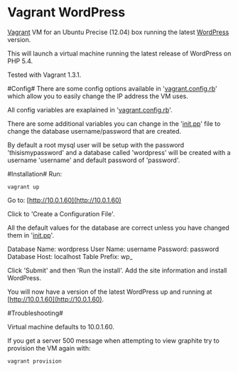 Vagrant WordPress
================

[Vagrant](http://www.vagrantup.com/) VM for an Ubuntu Precise (12.04) box running the latest [WordPress](http://wordpress.org/) version.

This will launch a virtual machine running the latest release of WordPress on PHP 5.4.

Tested with Vagrant 1.3.1.

#Config#
There are some config options available in '[vagrant.config.rb](https://github.com/jacobwyke/vagrant-wordpress/blob/master/vagrant.config.rb)' which allow you to easily change the IP address the VM uses.

All config variables are exaplained in '[vagrant.config.rb](https://github.com/jacobwyke/vagrant-wordpress/blob/master/vagrant.config.rb)'.

There are some additional variables you can change in the '[init.pp]()' file to change the database username/password that are created.

By default a root mysql user will be setup with the password 'thisismypassword' and a database called 'wordpress' will be created with a username 'username' and default password of 'password'.

#Installation#
Run:

	vagrant up

Go to: [http://10.0.1.60](http://10.0.1.60)

Click to 'Create a Configuration File'.

All the default values for the database are correct unless you have changed them in '[init.pp]()'.

Database Name: 	wordpress
User Name:	username
Password:	password
Database Host:	localhost
Table Prefix:	wp_

Click 'Submit' and then 'Run the install'. Add the site information and install WordPress.

You will now have a version of the latest WordPress up and running at [http://10.0.1.60](http://10.0.1.60).

#Troubleshooting#

Virtual machine defaults to 10.0.1.60.

If you get a server 500 message when attempting to view graphite try to provision the VM again with:

	vagrant provision
